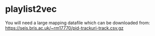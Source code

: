 # playlist2vec

You will need a large mapping datafile which can be downloaded from:
https://seis.bris.ac.uk/~rm17770/pid-trackuri-track.csv.gz
